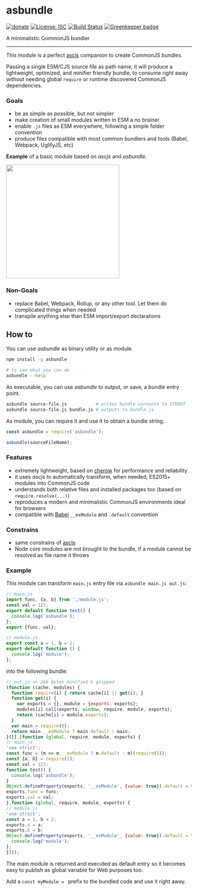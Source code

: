 # asbundle

[![donate](https://img.shields.io/badge/$-donate-ff69b4.svg?maxAge=2592000&style=flat)](https://github.com/WebReflection/donate) [![License: ISC](https://img.shields.io/badge/License-ISC-yellow.svg)](https://opensource.org/licenses/ISC) [![Build Status](https://travis-ci.org/WebReflection/asbundle.svg?branch=master)](https://travis-ci.org/WebReflection/asbundle) [![Greenkeeper badge](https://badges.greenkeeper.io/WebReflection/asbundle.svg)](https://greenkeeper.io/)

A minimalistic CommonJS bundler

- - -

This module is a perfect [ascjs](https://github.com/WebReflection/ascjs) companion to create CommonJS bundles.

Passing a single ESM/CJS source file as path name, it will produce a lightweight, optimized, and minifier friendly bundle,
to consume right away without needing global `require` or runtime discovered CommonJS dependencies.

### Goals
  * be as simple as possible, but not simpler
  * make creation of small modules written in ESM a no brainer
  * enable `.js` files as ESM everywhere, following a simple folder convention
  * produce files compatible with most common bundlers and tools (Babel, Webpack, UglifyJS, etc)

**Example** of a basic module based on _ascjs_ and _asbundle_.

<img src="https://github.com/WebReflection/asbundle/raw/master/module-structure.png" width="307">

### Non-Goals
  * replace Babel, Webpack, Rollup, or any other tool. Let them do complicated things when needed
  * transpile anything else than ESM import/export declarations

## How to

You can use _asbundle_ as binary utility or as module.

```sh
npm install -g asbundle

# to see what you can do
asbundle --help

```

As executable, you can use _asbundle_ to output, or save, a bundle entry point.
```sh
asbundle source-file.js           # writes bundle contents to STDOUT
asbundle source-file.js bundle.js # outputs to bundle.js
```

As module, you can require it and use it to obtain a bundle string.
```js
const asbundle = require('asbundle');

asbundle(sourceFileName);
```

### Features

  * extremely lightweight, based on [cherow](https://github.com/cherow/cherow) for performance and reliability
  * it uses _ascjs_ to automatically transform, when needed, ES2015+ modules into CommonJS code
  * understands both relative files and installed packages too (based on `require.resolve(...)`)
  * reproduces a modern and minimalistic CommonJS environments ideal for browsers
  * compatible with [Babel](http://babeljs.io) `__esModule` and `.default` convention

### Constrains

  * same constrains of [ascjs](https://github.com/WebReflection/ascjs#constrains)
  * Node core modules are not brought to the bundle, if a module cannot be resolved as file name it throws

### Example
This module can transform `main.js` entry file via `asbundle main.js out.js`:
```js
// main.js
import func, {a, b} from './module.js';
const val = 123;
export default function test() {
  console.log('asbundle');
};
export {func, val};

// module.js
export const a = 1, b = 2;
export default function () {
  console.log('module');
};
```
into the following bundle:
```js
// out.js => 266 bytes minified & gzipped
(function (cache, modules) {
  function require(i) { return cache[i] || get(i); }
  function get(i) {
    var exports = {}, module = {exports: exports};
    modules[i].call(exports, window, require, module, exports);
    return (cache[i] = module.exports);
  }
  var main = require(0);
  return main.__esModule ? main.default : main;
}([],[function (global, require, module, exports) {
// main.js
'use strict';
const func = (m => m.__esModule ? m.default : m)(require(1));
const {a, b} = require(1);
const val = 123;
function test() {
  console.log('asbundle');
}
Object.defineProperty(exports, '__esModule', {value: true}).default = test;
exports.func = func;
exports.val = val;
},function (global, require, module, exports) {
// module.js
'use strict';
const a = 1, b = 2;
exports.a = a;
exports.b = b;
Object.defineProperty(exports, '__esModule', {value: true}).default = function () {
  console.log('module');
};
}]));
```

The main module is returned and executed as default entry so it becomes easy to publish as global variable for Web purposes too.

Add a `const myModule = ` prefix to the bundled code and use it right away.
